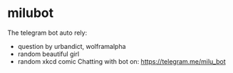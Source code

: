 # milubot
The telegram bot auto rely:
- question by urbandict, wolframalpha
- random beautiful girl
- random xkcd comic
Chatting with bot on: https://telegram.me/milu_bot